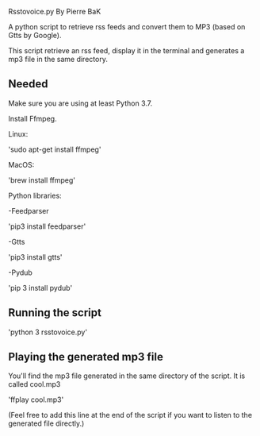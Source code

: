 Rsstovoice.py
By Pierre BaK

A python script to retrieve  rss feeds and convert them to MP3 (based on Gtts by Google). 


This script retrieve an rss feed, display it in the terminal and generates a mp3 file in the same directory.

Needed
------

Make sure you are using at least Python 3.7.

Install Ffmpeg.

Linux:

'sudo apt-get install ffmpeg'

MacOS:

'brew install ffmpeg'

Python libraries:

-Feedparser

'pip3 install feedparser'

-Gtts

'pip3 install gtts'


-Pydub

'pip 3 install pydub'

Running the script 
------------------

'python 3 rsstovoice.py'

Playing the generated mp3 file
------------------------------

You'll find the mp3 file generated in the same directory of the script.
It is called cool.mp3

'ffplay cool.mp3'

(Feel free to add this line at the end of the script if you want to listen to the generated file directly.)





